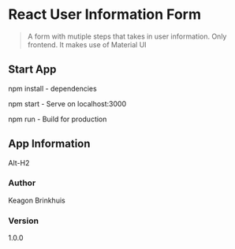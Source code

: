 # React User Information Form



> A form with mutiple steps that takes in user information. Only frontend. It makes use of Material UI


## Start App



npm install - dependencies


npm start - Serve on localhost:3000


npm run - Build for production


## App Information

Alt-H2


### Author

Keagon Brinkhuis

### Version

1.0.0

